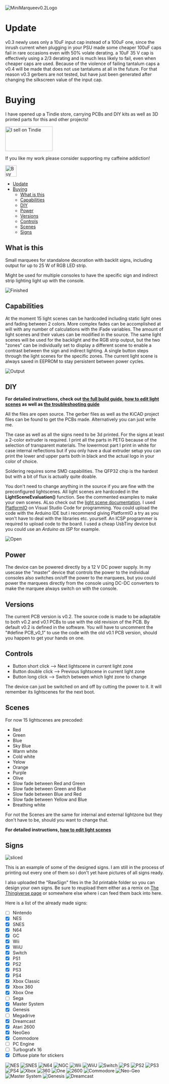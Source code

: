 ![MiniMarqueev0.2Logo](/images/Logo.png)

# Update

v0.3 newly uses only a 10uF input cap instead of a 100uF one, since the inrush current when plugging in your PSU made some cheaper 100uF caps fail in rare occasions even with 50% volate derating. a 10uF 35 V cap is effectively using a 2/3 derating and is much less likely to fail, even when cheaper caps are used. Because of the violence of failing tantalum caps a v0.4 will be made that does not use tantalums at all in the future. For that reason v0.3 gerbers are not tested, but have just been generated after changing the silkscreen value of the input cap.

# Buying

I have opened up a Tindie store, carrying PCBs and DIY kits as well as 3D printed parts for this and other projects!

<a href="https://www.tindie.com/stores/binary-6/?ref=offsite_badges&utm_source=sellers_Chrismettal&utm_medium=badges&utm_campaign=badge_medium"><img src="https://d2ss6ovg47m0r5.cloudfront.net/badges/tindie-mediums.png" alt="I sell on Tindie" width="150" height="78"></a>


If you like my work please consider supporting my caffeine addiction!

<a href='https://ko-fi.com/U7U6G0X3' target='_blank'><img height='36' style='border:0px;height:36px;' src='https://az743702.vo.msecnd.net/cdn/kofi4.png?v=0' border='0' alt='Buy Me a Coffee at ko-fi.com' /></a>


- [Update](#update)
- [Buying](#buying)
  - [What is this](#what-is-this)
  - [Capabilities](#capabilities)
  - [DIY](#diy)
  - [Power](#power)
  - [Versions](#versions)
  - [Controls](#controls)
  - [Scenes](#scenes)
  - [Signs](#signs)

## What is this

Small marquees for standalone decoration with backlit signs, including output for up to 25 W of RGB LED strip.

Might be used for multiple consoles to have the specific sign and indirect strip lighting light up with the console.

![Finished](/images/Finished.gif)

## Capabilities

At the moment 15 light scenes can be hardcoded including static light ones and fading between 2 colors. More complex fades can be accomplished at will with any number of calculations with the iFade variables. The amount of light scenes and their values can be modified in the source. The same light scenes will be used for the backlight and the RGB strip output, but the two "zones" can be individually set to display a different scene to enable a contrast between the sign and indirect lighting. A single button steps through the light scenes for the specific zones. The current light scene is always saved in EEPROM to stay persistent between power cycles.

![Output](/images/Output.jpg)


## DIY

**For detailed instructions, check out [the full build guide](/doc/Build_Guide.md), [how to edit light scenes](/doc/Edit_Light_Scenes.md) as well as [the troubleshooting guide](doc/Troubleshooting.md)**

All the files are open source. The gerber files as well as the KiCAD project files can be found to get the PCBs made. Alternatively you can just write me. 

The case as well as all the signs need to be 3d printed. For the signs at least a 2-color extruder is required. I print all the parts in PETG because of the selection of transparent materials. The lowermost part I print in white for case internal reflections but if you only have a dual extruder setup you can print the lower and upper parts both in black and the actual logo in your color of choice.

Soldering requires some SMD capabilities. The QFP32 chip is the hardest but with a bit of flux is actually quite doable.

You don't need to change anything in the source if you are fine with the preconfigured lightscenes.
All light scenes are hardcoded in the **LightSceneEvaluation()** function. See the commented examples to make your own scenes. ALso check out the [light scene documentation](https://github.com/Chrismettal/MiniMarquee/wiki/Editing-lightscenes).
I used [PlatformIO](https://platformio.org/) on Visual Studio Code for programming. You could upload the code with the Arduino IDE but i recommend giving PlatformIO a try as you won't have to deal with the libraries etc. yourself.
An ICSP programmer is required to upload code to the board. I used a cheap UsbTiny device but you could use an *Arduino as ISP* for example.

![Open](/images/Open.jpg)


## Power

The device can be powered directly by a 12 V DC power supply. In my usecase the "master" device that controls the power to the individual consoles also switches on/off the power to the marquees, but you could power the marquees directly from the console using DC-DC converters to make the marquee always switch on with the console. 


## Versions

The current PCB version is v0.2.
The source code is made to be adaptable to both v0.2 and v0.1 PCBs to use with the old revision of the PCB. By default v0.2 is defined in the software. You will have to uncomment the "#define PCB_v0_1" to use the code with the old v0.1 PCB version, should you happen to get your hands on one.


## Controls

- Button short click    --> Next lightscene in current light zone
- Button double click   --> Previous lightscene in current light zone
- Button long click     --> Switch between which light zone to change

The device can just be switched on and off by cutting the power to it. It will remember its lightscenes for the next boot.


## Scenes

For now 15 lightscenes are precoded:

- Red
- Green
- Blue
- Sky Blue
- Warm white
- Cold white
- Yelow
- Orange
- Purple
- Olive
- Slow fade between Red and Green
- Slow fade between Green and Blue
- Slow fade between Blue and Red
- Slow fade between Yellow and Blue
- Breathing white

For not the Scenes are the same for internal and external lightzone but they don't have to be, should you want to change that.

**For detailed instructions, [how to edit light scenes](/doc/Edit_Light_Scenes.md)**


## Signs

![sliced](/images/sliced.png)

This is an example of some of the designed signs. I am still in the process of printing out every one of them so i don't yet have pictures of all signs ready.

I also uploaded the "RawSign" files in the 3d printable folder so you can design your own signs. Be sure to reupload them either as a remix on [The Thingiverse page](https://www.thingiverse.com/thing:3683055) or somewhere else where i can feed them back into here.

Here is a list of the already made signs:

- [ ]  Nintendo
- [x]  NES
- [x]  SNES
- [x]  N64
- [x]  GC
- [x]  Wii
- [x]  WiiU
- [x]  Switch
- [x]  PS1
- [x]  PS2
- [x]  PS3
- [x]  PS4
- [x]  Xbox Classic
- [x]  Xbox 360
- [x]  Xbox One
- [ ]  Sega
- [x]  Master System
- [x]  Genesis
- [ ]  Megadrive
- [x]  Dreamcast
- [x]  Atari 2600
- [x]  NeoGeo
- [x]  Commodore
- [ ]  PC Engine
- [ ]  Turbografx 16
- [x]  Diffuse plate for stickers

![NES](/images/signs/NES.jpg)
![SNES](/images/signs/SNES.jpg)
![N64](/images/signs/N64.jpg)
![NGC](/images/signs/NGC.jpg)
![Wii](/images/signs/Wii.jpg)
![WiiU](/images/signs/WiiU.jpg)
![Switch](/images/signs/Switch.jpg)
![PS](/images/signs/PS.jpg)
![PS2](/images/signs/PS2.jpg)
![PS3](/images/signs/PS3.jpg)
![PS4](/images/signs/PS4.jpg)
![Xbox](/images/signs/Xbox.jpg)
![360](/images/signs/Xbox360.jpg)
![One](/images/signs/XboxOne.jpg)
![2600](/images/signs/Atari2600.jpg)
![Commodore](/images/signs/Commodore.jpg)
![Neo-Geo](/images/signs/Neo-Geo.jpg)
![Master System](/images/signs/SegaMasterSystem.jpg)
![Genesis](/images/signs/Genesis.jpg)
![Dreamcast](/images/signs/Dreamcast.jpg)

